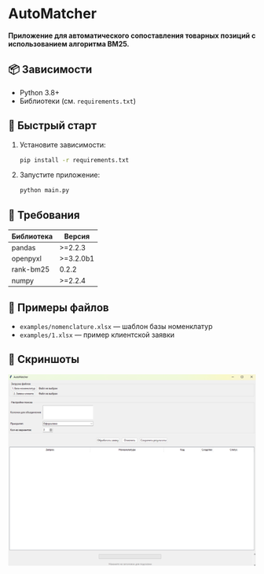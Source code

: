 # AutoMatcher

**Приложение для автоматического сопоставления товарных позиций с использованием алгоритма BM25.**

## 📦 Зависимости
- Python 3.8+
- Библиотеки (см. `requirements.txt`)

## 🚀 Быстрый старт
1. Установите зависимости:
   ```bash
   pip install -r requirements.txt
   ```
2. Запустите приложение:
   ```bash
   python main.py
   ```

## 🔧 Требования
| Библиотека    | Версия     |
|---------------|------------|
| pandas        | >=2.2.3    |
| openpyxl      | >=3.2.0b1  |
| rank-bm25     | 0.2.2      |
| numpy         | >=2.2.4    |

## 📂 Примеры файлов
- `examples/nomenclature.xlsx` — шаблон базы номенклатур
- `examples/1.xlsx` — пример клиентской заявки

## 📸 Скриншоты
![Интерфейс](screenshots/interface.png)

